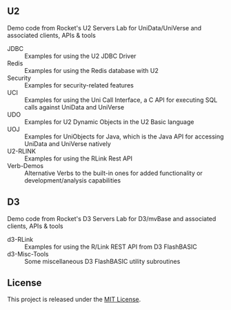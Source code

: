 ## U2

Demo code from Rocket's U2 Servers Lab for UniData/UniVerse and associated clients, APIs &amp; tools

<dl>
<dt>JDBC</dt>
<dd>Examples for using the U2 JDBC Driver</dd>
<dt>Redis</dt>
<dd>Examples for using the Redis database with U2</dd>
<dt>Security</dt>
<dd>Examples for security-related features</dd>
<dt>UCI</dt>
<dd>Examples for using the Uni Call Interface, a C API for executing SQL calls against UniData and UniVerse</dd>
<dt>UDO</dt>
<dd>Examples for U2 Dynamic Objects in the U2 Basic language</dd>
<dt>UOJ</dt>
<dd>Examples for UniObjects for Java, which is the Java API for accessing UniData and UniVerse natively</dd>
<dt>U2-RLINK</dt>
<dd>Examples for using the RLink Rest API</dd>
<dt>Verb-Demos</dt>
<dd>Alternative Verbs to the built-in ones for added functionality or development/analysis capabilities</dd>
</dl>

## D3
Demo code from Rocket's D3 Servers Lab for D3/mvBase and associated clients, APIs &amp; tools

<dl>
<dt>d3-RLink</dt>
<dd>Examples for using the R/Link REST API from D3 FlashBASIC</dd>

<dt>d3-Misc-Tools</dt>
<dd>Some miscellaneous D3 FlashBASIC utility subroutines</dd>

</dl>

## License

This project is released under the [MIT License](http://www.opensource.org/licenses/MIT).
